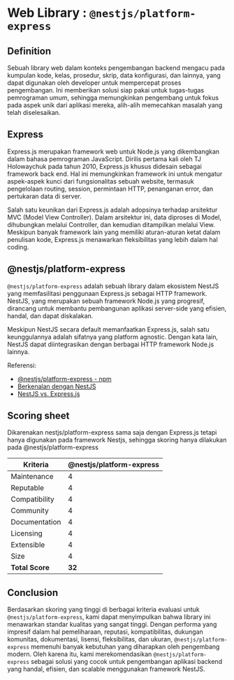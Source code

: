 # Web Library : `@nestjs/platform-express`

## Definition
Sebuah library web dalam konteks pengembangan backend mengacu pada kumpulan kode, kelas, prosedur, skrip, data konfigurasi, dan lainnya, yang dapat digunakan oleh developer untuk mempercepat proses pengembangan.  Ini memberikan solusi siap pakai untuk tugas-tugas pemrograman umum, sehingga memungkinkan pengembang untuk fokus pada aspek unik dari aplikasi mereka, alih-alih memecahkan masalah yang telah diselesaikan.

## Express
Express.js merupakan framework web untuk Node.js yang dikembangkan dalam bahasa pemrograman JavaScript. Dirilis pertama kali oleh TJ Holowaychuk pada tahun 2010, Express.js khusus didesain sebagai framework back end. Hal ini memungkinkan framework ini untuk mengatur aspek-aspek kunci dari fungsionalitas sebuah website, termasuk pengelolaan routing, session, permintaan HTTP, penanganan error, dan pertukaran data di server.

Salah satu keunikan dari Express.js adalah adopsinya terhadap arsitektur MVC (Model View Controller). Dalam arsitektur ini, data diproses di Model, dihubungkan melalui Controller, dan kemudian ditampilkan melalui View. Meskipun banyak framework lain yang memiliki aturan-aturan ketat dalam penulisan kode, Express.js menawarkan fleksibilitas yang lebih dalam hal coding.
## @nestjs/platform-express
`@nestjs/platform-express` adalah sebuah library dalam ekosistem NestJS yang memfasilitasi penggunaan Express.js sebagai HTTP framework. NestJS, yang merupakan sebuah framework Node.js yang progresif, dirancang untuk membantu pembangunan aplikasi server-side yang efisien, handal, dan dapat diskalakan.

Meskipun NestJS secara default memanfaatkan Express.js, salah satu keunggulannya adalah sifatnya yang platform agnostic. Dengan kata lain, NestJS dapat diintegrasikan dengan berbagai HTTP framework Node.js lainnya.


Referensi:
- [@nestjs/platform-express - npm](https://www.npmjs.com/package/@nestjs/platform-express)
- [Berkenalan dengan NestJS](https://medium.com/@ahmadarif/berkenalan-dengan-nestjs-e9c628b7194)
- [NestJS vs. Express.js](https://blog.logrocket.com/nestjs-vs-express-js/)

## Scoring sheet
Dikarenakan nestjs/platform-express sama saja dengan Express.js tetapi hanya digunakan pada framework Nestjs, sehingga skoring hanya dilakukan pada @nestjs/platform-express


| Kriteria          | @nestjs/platform-express   |
|-------------------|----------|
| Maintenance       | 4        |
| Reputable         | 4        |
| Compatibility     | 4        |
| Community         | 4        |
| Documentation     | 4        |
| Licensing         | 4        |
| Extensible        | 4        |
| Size              | 4        |
| **Total Score**       | **32**       | 

## Conclusion

Berdasarkan skoring yang tinggi di berbagai kriteria evaluasi untuk `@nestjs/platform-express`, kami dapat menyimpulkan bahwa library ini menawarkan standar kualitas yang sangat tinggi. Dengan performa yang impresif dalam hal pemeliharaan, reputasi, kompatibilitas, dukungan komunitas, dokumentasi, lisensi, fleksibilitas, dan ukuran, `@nestjs/platform-express` memenuhi banyak kebutuhan yang diharapkan oleh pengembang modern. Oleh karena itu, kami merekomendasikan `@nestjs/platform-express` sebagai solusi yang cocok untuk pengembangan aplikasi backend yang handal, efisien, dan scalable menggunakan framework NestJS.